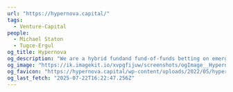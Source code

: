 ```yaml
---
url: "https://hypernova.capital/"
tags:
  - Venture-Capital
people:
  - Michael Staton
  - Tugce-Ergul
og_title: Hypernova
og_description: "We are a hybrid fundand fund-of-funds betting on emerging fund managers and the exceptional founders they back."
og_image: "https://ik.imagekit.io/xvpgfijuw/screenshots/ogImage__Hypernova.png"
og_favicon: "https://hypernova.capital/wp-content/uploads/2022/05/hypernova_favicon-01.png"
og_last_fetch: "2025-07-22T16:22:47.256Z"
---
```

